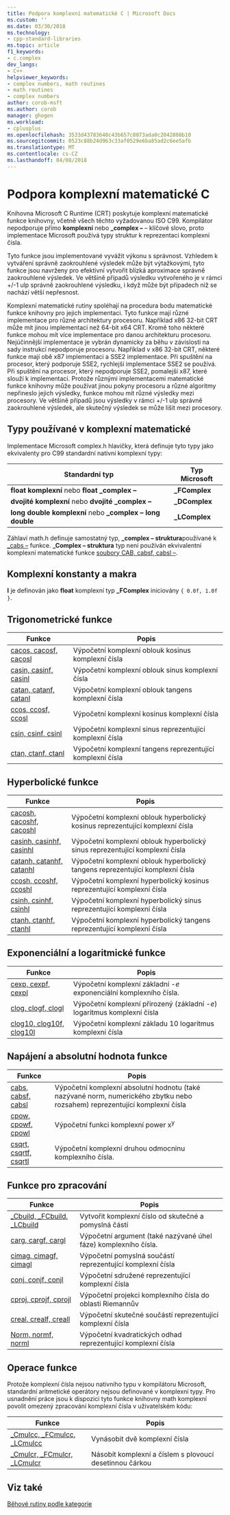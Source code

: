 ```yaml
---
title: Podpora komplexní matematické C | Microsoft Docs
ms.custom: ''
ms.date: 03/30/2018
ms.technology:
- cpp-standard-libraries
ms.topic: article
f1_keywords:
- c.complex
dev_langs:
- C++
helpviewer_keywords:
- complex numbers, math routines
- math routines
- complex numbers
author: corob-msft
ms.author: corob
manager: ghogen
ms.workload:
- cplusplus
ms.openlocfilehash: 3533d43783648c43b657c8073ada0c2042808b10
ms.sourcegitcommit: 0523c88b24d963c33af0529e6ba85ad2c6ee5afb
ms.translationtype: MT
ms.contentlocale: cs-CZ
ms.lasthandoff: 04/08/2018
---
```

# <a name="c-complex-math-support"></a>Podpora komplexní matematické C

Knihovna Microsoft C Runtime (CRT) poskytuje komplexní matematické funkce knihovny, včetně všech těchto vyžadovanou ISO C99. Kompilátor nepodporuje přímo **komplexní** nebo **_complex –** – klíčové slovo, proto implementace Microsoft používá typy struktur k reprezentaci komplexní čísla.

Tyto funkce jsou implementované vyvážit výkonu s správnost. Vzhledem k vytváření správně zaokrouhlené výsledek může být výtažkovými, tyto funkce jsou navrženy pro efektivní vytvořit blízká aproximace správně zaokrouhlené výsledek. Ve většině případů výsledku vytvořeného je v rámci +/-1 ulp správně zaokrouhlené výsledku, i když může být případech níž se nachází větší nepřesnost.

Komplexní matematické rutiny spoléhají na procedura bodu matematické funkce knihovny pro jejich implementaci. Tyto funkce mají různé implementace pro různé architektury procesoru. Například x86 32-bit CRT může mít jinou implementaci než 64-bit x64 CRT. Kromě toho některé funkce mohou mít více implementace pro danou architekturu procesoru. Nejúčinnější implementace je vybrán dynamicky za běhu v závislosti na sady instrukcí nepodporuje procesoru. Například v x86 32-bit CRT, některé funkce mají obě x87 implementaci a SSE2 implementace. Při spuštění na procesor, který podporuje SSE2, rychlejší implementace SSE2 se používá. Při spuštění na procesor, který nepodporuje SSE2, pomalejší x87, které slouží k implementaci. Protože různými implementacemi matematické funkce knihovny může používat jinou pokyny procesoru a různé algoritmy nepřineslo jejich výsledky, funkce mohou mít různé výsledky mezi procesory. Ve většině případů jsou výsledky v rámci +/-1 ulp správně zaokrouhlené výsledek, ale skutečný výsledek se může lišit mezi procesory.

## <a name="types-used-in-complex-math"></a>Typy používané v komplexní matematické

Implementace Microsoft complex.h hlavičky, která definuje tyto typy jako ekvivalenty pro C99 standardní nativní komplexní typy:

|Standardní typ|Typ Microsoft|
|-|-|
|**float komplexní** nebo **float _complex –**|**_FComplex**|
|**dvojité komplexní** nebo **dvojité _complex –**|**_DComplex**|
|**long double komplexní** nebo **_complex – long double**|**_LComplex**|

Záhlaví math.h definuje samostatný typ, **_complex – struktura**používané k [_cabs –](../c-runtime-library/reference/cabs.md) funkce. **_Complex – struktura** typ není používán ekvivalentní komplexní matematické funkce [soubory CAB, cabsf, cabsl –](../c-runtime-library/reference/cabs-cabsf-cabsl.md).

## <a name="complex-constants-and-macros"></a>Komplexní konstanty a makra

**I** je definován jako **float** komplexní typ **_FComplex** iniciovány `{ 0.0f, 1.0f }`.

## <a name="trigonometric-functions"></a>Trigonometrické funkce

|Funkce|Popis|
|-|-|
|[cacos, cacosf, cacosl](../c-runtime-library/reference/cacos-cacosf-cacosl.md)|Výpočetní komplexní oblouk kosinus komplexní čísla|
|[casin, casinf, casinl](../c-runtime-library/reference/casin-casinf-casinl.md)|Výpočetní komplexní oblouk sinus komplexní čísla|
|[catan, catanf, catanl](../c-runtime-library/reference/catan-catanf-catanl.md)|Výpočetní komplexní oblouk tangens komplexní čísla|
|[ccos, ccosf, ccosl](../c-runtime-library/reference/ccos-ccosf-ccosl.md)|Výpočetní komplexní kosinus komplexní čísla|
|[csin, csinf, csinl](../c-runtime-library/reference/csin-csinf-csinl.md)|Výpočetní komplexní sinus reprezentující komplexní čísla|
|[ctan, ctanf, ctanl](../c-runtime-library/reference/ctan-ctanf-ctanl.md)|Výpočetní komplexní tangens reprezentující komplexní čísla|

## <a name="hyperbolic-functions"></a>Hyperbolické funkce

|Funkce|Popis|
|-|-|
|[cacosh, cacoshf, cacoshl](../c-runtime-library/reference/cacosh-cacoshf-cacoshl.md)|Výpočetní komplexní oblouk hyperbolický kosinus reprezentující komplexní čísla|
|[casinh, casinhf, casinhl](../c-runtime-library/reference/casinh-casinhf-casinhl.md)|Výpočetní komplexní oblouk hyperbolický sinus reprezentující komplexní čísla|
|[catanh, catanhf, catanhl](../c-runtime-library/reference/catanh-catanhf-catanhl.md)|Výpočetní komplexní oblouk hyperbolický tangens reprezentující komplexní čísla|
|[ccosh, ccoshf, ccoshl](../c-runtime-library/reference/ccosh-ccoshf-ccoshl.md)|Výpočetní komplexní hyperbolický kosinus reprezentující komplexní čísla|
|[csinh, csinhf, csinhl](../c-runtime-library/reference/csinh-csinhf-csinhl.md)|Výpočetní komplexní hyperbolický sinus reprezentující komplexní čísla|
|[ctanh, ctanhf, ctanhl](../c-runtime-library/reference/ctanh-ctanhf-ctanhl.md)|Výpočetní komplexní hyperbolický tangens reprezentující komplexní čísla|

## <a name="exponential-and-logarithmic-functions"></a>Exponenciální a logaritmické funkce

|Funkce|Popis|
|-|-|
|[cexp, cexpf, cexpl](../c-runtime-library/reference/cexp-cexpf-cexpl.md)|Výpočetní komplexní základní -*e* exponenciální komplexního čísla.|
|[clog, clogf, clogl](../c-runtime-library/reference/clog-clogf-clogl.md)|Výpočetní komplexní přirozený (základní -*e*) logaritmus komplexní čísla|
|[clog10, clog10f, clog10l](../c-runtime-library/reference/clog10-clog10f-clog10l.md)|Výpočetní komplexní základu 10 logaritmus komplexní čísla|

## <a name="power-and-absolute-value-functions"></a>Napájení a absolutní hodnota funkce

|Funkce|Popis|
|-|-|
|[cabs, cabsf, cabsl](../c-runtime-library/reference/cabs-cabsf-cabsl.md)|Výpočetní komplexní absolutní hodnotu (také nazývané norm, numerického zbytku nebo rozsahem) reprezentující komplexní čísla|
|[cpow, cpowf, cpowl](../c-runtime-library/reference/cpow-cpowf-cpowl.md)|Výpočetní funkci komplexní power x<sup>y</sup>|
|[csqrt, csqrtf, csqrtl](../c-runtime-library/reference/csqrt-csqrtf-csqrtl.md)|Výpočetní komplexní druhou odmocninu komplexního čísla.|

## <a name="manipulation-functions"></a>Funkce pro zpracování

|Funkce|Popis|
|-|-|
|[_Cbuild, _FCbuild, _LCbuild](../c-runtime-library/reference/cbuild-fcbuild-lcbuild.md)|Vytvořit komplexní číslo od skutečné a pomyslná částí|
|[carg, cargf, cargl](../c-runtime-library/reference/carg-cargf-cargl.md)|Výpočetní argument (také nazývané úhel fáze) komplexního čísla.|
|[cimag, cimagf, cimagl](../c-runtime-library/reference/cimag-cimagf-cimagl.md)|Výpočetní pomyslná součástí reprezentující komplexní čísla|
|[conj, conjf, conjl](../c-runtime-library/reference/conj-conjf-conjl.md)|Výpočetní sdružené reprezentující komplexní čísla|
|[cproj, cprojf, cprojl](../c-runtime-library/reference/cproj-cprojf-cprojl.md)|Výpočetní projekci komplexního čísla do oblasti Riemannův|
|[creal, crealf, creall](../c-runtime-library/reference/creal-crealf-creall.md)|Výpočetní skutečné součástí reprezentující komplexní čísla|
|[Norm, normf, norml](../c-runtime-library/reference/norm-normf-norml1.md)|Výpočetní kvadratických odhad reprezentující komplexní čísla|

## <a name="operation-functions"></a>Operace funkce

Protože komplexní čísla nejsou nativního typu v kompilátoru Microsoft, standardní aritmetické operátory nejsou definované v komplexní typy. Pro usnadnění práce jsou k dispozici tyto funkce knihovny math komplexní povolit omezený zpracování komplexní čísla v uživatelském kódu:

|Funkce|Popis|
|-|-|
|[_Cmulcc, _FCmulcc, _LCmulcc](../c-runtime-library/reference/cmulcc-fcmulcc-lcmulcc.md)|Vynásobit dvě komplexní čísla|
|[_Cmulcr, _FCmulcr, _LCmulcr](../c-runtime-library/reference/cmulcr-fcmulcr-lcmulcr.md)|Násobit komplexní a číslem s plovoucí desetinnou čárkou|

## <a name="see-also"></a>Viz také

[Běhové rutiny podle kategorie](../c-runtime-library/run-time-routines-by-category.md)